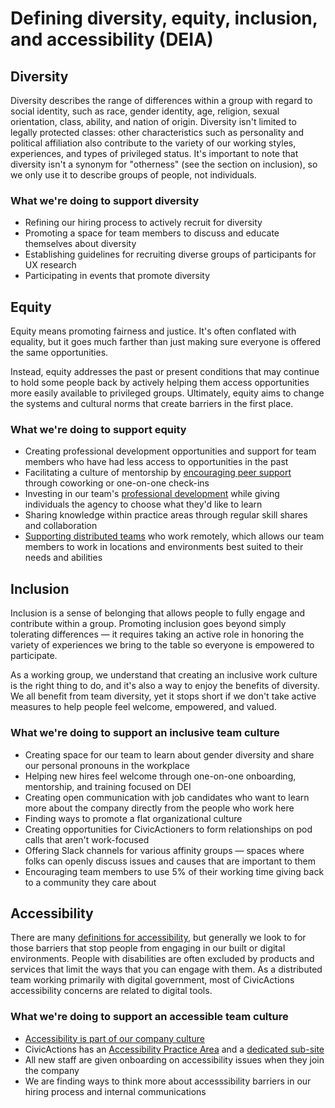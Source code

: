 # Defining diversity, equity, inclusion, and accessibility (DEIA)

## Diversity

Diversity describes the range of differences within a group with regard to social identity, such as race, gender identity, age, religion, sexual orientation, class, ability, and nation of origin. Diversity isn't limited to legally protected classes: other characteristics such as personality and political affiliation also contribute to the variety of our working styles, experiences, and types of privileged status. It's important to note that diversity isn't a synonym for "otherness" (see the section on inclusion), so we only use it to describe groups of people, not individuals.

### What we're doing to support diversity

- Refining our hiring process to actively recruit for diversity
- Promoting a space for team members to discuss and educate themselves about diversity
- Establishing guidelines for recruiting diverse groups of participants for UX research
- Participating in events that promote diversity

## Equity

Equity means promoting fairness and justice. It's often conflated with equality, but it goes much farther than just making sure everyone is offered the same opportunities.

Instead, equity addresses the past or present conditions that may continue to hold some people back by actively helping them access opportunities more easily available to privileged groups. Ultimately, equity aims to change the systems and cultural norms that create barriers in the first place.

### What we're doing to support equity

- Creating professional development opportunities and support for team members who have had less access to opportunities in the past
- Facilitating a culture of mentorship by [encouraging peer support](http://handbook.civicactions.com/en/latest/030-policies/prodev/#asking-a-mentor-coach-or-peer-to-help) through coworking or one-on-one check-ins
- Investing in our team's [professional development](http://handbook.civicactions.com/en/latest/030-policies/prodev/#prodev-faqs) while giving individuals the agency to choose what they'd like to learn
- Sharing knowledge within practice areas through regular skill shares and collaboration
- [Supporting distributed teams](https://medium.com/civicactions/an-open-dialogue-on-work-and-life-in-a-distributed-team-796ef88813cd) who work remotely, which allows our team members to work in locations and environments best suited to their needs and abilities

## Inclusion

Inclusion is a sense of belonging that allows people to fully engage and contribute within a group. Promoting inclusion goes beyond simply tolerating differences — it requires taking an active role in honoring the variety of experiences we bring to the table so everyone is empowered to participate.

As a working group, we understand that creating an inclusive work culture is the right thing to do, and it's also a way to enjoy the benefits of diversity. We all benefit from team diversity, yet it stops short if we don't take active measures to help people feel welcome, empowered, and valued.

### What we're doing to support an inclusive team culture

- Creating space for our team to learn about gender diversity and share our personal pronouns in the workplace
- Helping new hires feel welcome through one-on-one onboarding, mentorship, and training focused on DEI
- Creating open communication with job candidates who want to learn more about the company directly from the people who work here
- Finding ways to promote a flat organizational culture
- Creating opportunities for CivicActioners to form relationships on pod calls that aren't work-focused
- Offering Slack channels for various affinity groups — spaces where folks can openly discuss issues and causes that are important to them
- Encouraging team members to use 5% of their working time giving back to a community they care about

## Accessibility

There are many [definitions for accessibility](https://en.wikipedia.org/wiki/Social_model_of_disability), but generally we look to for those barriers that stop people from engaging in our built or digital environments. People with disabilities are often excluded by products and services that limit the ways that you can engage with them. As a distributed team working primarily with digital government, most of CivicActions accessibility concerns are related to digital tools. 

### What we're doing to support an accessible team culture
- [Accessibility is part of our company culture](https://handbook.civicactions.com/en/latest/020-about-us/culture/#accessibility)
- CivicActions has an [Accessibility Practice Area](https://handbook.civicactions.com/en/latest/050-how-we-work/practice-areas/accessibility-practice-area/) and a [dedicated sub-site](https://accessibility.civicactions.com/)
- All new staff are given onboarding on accessibility issues when they join the company
- We are finding ways to think more about accesssibility barriers in our hiring process and internal communications

